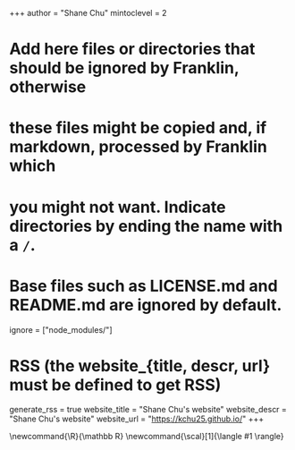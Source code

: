 <!--
Add here global page variables to use throughout your website.
-->
+++
author = "Shane Chu"
mintoclevel = 2

# Add here files or directories that should be ignored by Franklin, otherwise
# these files might be copied and, if markdown, processed by Franklin which
# you might not want. Indicate directories by ending the name with a `/`.
# Base files such as LICENSE.md and README.md are ignored by default.
ignore = ["node_modules/"]

# RSS (the website_{title, descr, url} must be defined to get RSS)
generate_rss = true
website_title = "Shane Chu's website"
website_descr = "Shane Chu's website"
website_url   = "https://kchu25.github.io/"
+++

<!-- @def div_content = "container" -->

<!--
Add here global latex commands to use throughout your pages.
-->
\newcommand{\R}{\mathbb R}
\newcommand{\scal}[1]{\langle #1 \rangle}
